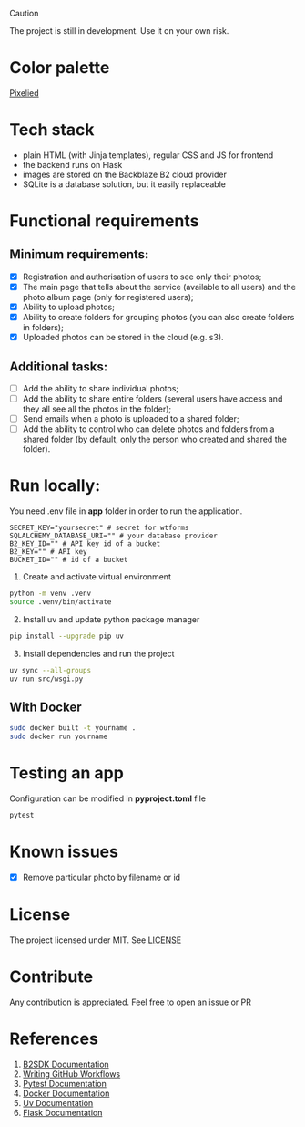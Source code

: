 > [!CAUTION]
> The project is still in development. Use it on your own risk.

# Color palette

[Pixelied](https://pixelied.com/colors/palette-visualizer/f72585-b5179e-7209b7-560bad-480ca8-3a0ca3-3f37c9-4361ee-4895ef-4cc9f0)

# Tech stack

- plain HTML (with Jinja templates), regular CSS and JS for frontend
- the backend runs on Flask
- images are stored on the Backblaze B2 cloud provider
- SQLite is a database solution, but it easily replaceable

# Functional requirements

## Minimum requirements:

- [x] Registration and authorisation of users to see only their photos;
- [x] The main page that tells about the service (available to all users) and the photo album page (only for registered users);
- [x] Ability to upload photos;
- [x] Ability to create folders for grouping photos (you can also create folders in folders);
- [x] Uploaded photos can be stored in the cloud (e.g. s3).

## Additional tasks:

- [ ] Add the ability to share individual photos;
- [ ] Add the ability to share entire folders (several users have access and they all see all the photos in the folder);
- [ ] Send emails when a photo is uploaded to a shared folder;
- [ ] Add the ability to control who can delete photos and folders from a shared folder (by default, only the person who created and shared the folder).

# Run locally:

You need .env file in **app** folder in order to run the application.

```.env
SECRET_KEY="yoursecret" # secret for wtforms
SQLALCHEMY_DATABASE_URI="" # your database provider
B2_KEY_ID="" # API key id of a bucket
B2_KEY="" # API key
BUCKET_ID="" # id of a bucket
```

1. Create and activate virtual environment

```bash
python -m venv .venv
source .venv/bin/activate
```

2. Install uv and update python package manager

```bash
pip install --upgrade pip uv
```

3. Install dependencies and run the project

```bash
uv sync --all-groups
uv run src/wsgi.py
```

## With Docker

```bash
sudo docker built -t yourname .
sudo docker run yourname
```

# Testing an app

Configuration can be modified in **pyproject.toml** file

```bash
pytest
```

# Known issues

- [x] Remove particular photo by filename or id

# License

The project licensed under MIT. See [LICENSE](LICENSE)

# Contribute

Any contribution is appreciated. Feel free to open an issue or PR

# References

1. [B2SDK Documentation](https://b2-sdk-python.readthedocs.io)
2. [Writing GitHub Workflows](https://docs.github.com/en/actions/writing-workflows)
3. [Pytest Documentation](https://docs.pytest.org)
4. [Docker Documentation](https://docs.docker.com)
5. [Uv Documentation](https://docs.astral.sh/uv/)
6. [Flask Documentation](https://flask.palletsprojects.com)